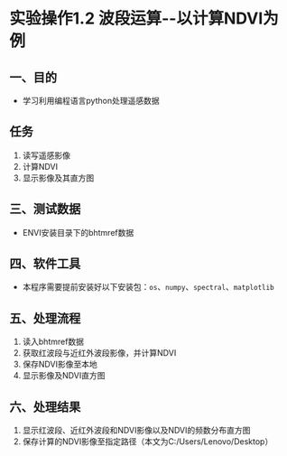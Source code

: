 # 实验操作1.2  波段运算--以计算NDVI为例
## 一、目的
* 学习利用编程语言python处理遥感数据
## 任务
1. 读写遥感影像
2. 计算NDVI
3. 显示影像及其直方图
## 三、测试数据
* ENVI安装目录下的bhtmref数据
## 四、软件工具
* 本程序需要提前安装好以下安装包：`os`、`numpy`、`spectral`、`matplotlib`
## 五、处理流程
1. 读入bhtmref数据
2. 获取红波段与近红外波段影像，并计算NDVI
3. 保存NDVI影像至本地
4. 显示影像及NDVI直方图
## 六、处理结果
1. 显示红波段、近红外波段和NDVI影像以及NDVI的频数分布直方图
2. 保存计算的NDVI影像至指定路径（本文为C:/Users/Lenovo/Desktop）
